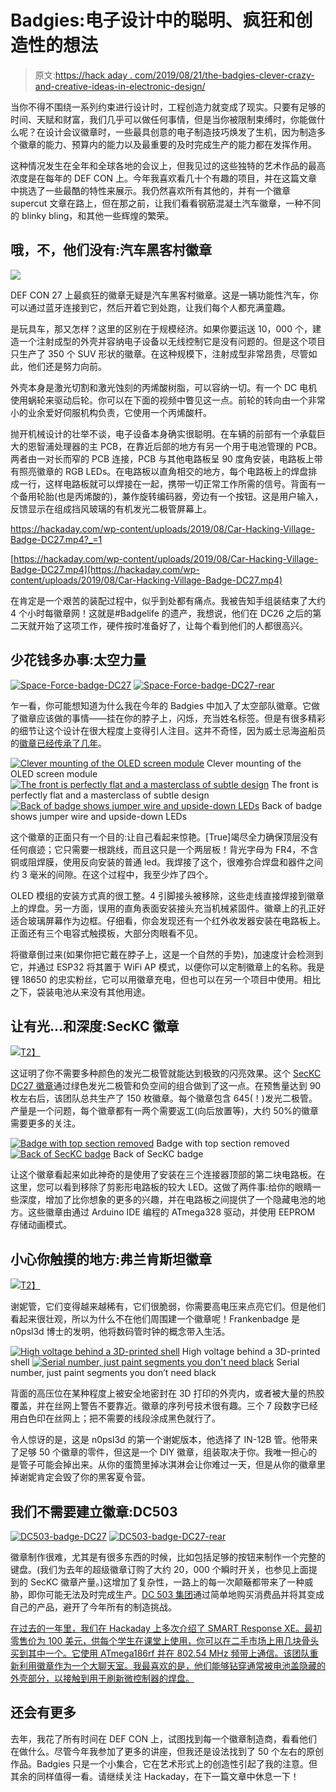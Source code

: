 # Badgies:电子设计中的聪明、疯狂和创造性的想法

> 原文:[https://hack aday . com/2019/08/21/the-badgies-clever-crazy-and-creative-ideas-in-electronic-design/](https://hackaday.com/2019/08/21/the-badgies-clever-crazy-and-creative-ideas-in-electronic-design/)

当你不得不围绕一系列约束进行设计时，工程创造力就变成了现实。只要有足够的时间、天赋和财富，我们几乎可以做任何事情，但是当你被限制束缚时，你能做什么呢？在设计会议徽章时，一些最具创意的电子制造技巧焕发了生机，因为制造多个徽章的能力、预算内的能力以及最重要的及时完成生产的能力都在发挥作用。

这种情况发生在全年和全球各地的会议上，但我见过的这些独特的艺术作品的最高浓度是在每年的 DEF CON 上。今年我喜欢看几十个有趣的项目，并在这篇文章中挑选了一些最酷的特性来展示。我仍然喜欢所有其他的，并有一个徽章 supercut 文章在路上，但在那之前，让我们看看钢筋混凝土汽车徽章，一种不同的 blinky bling，和其他一些辉煌的繁荣。

## 哦，不，他们没有:汽车黑客村徽章

![](../Images/011cbe9ad3b02f45429f97cc8632bc59.png)

DEF CON 27 上最疯狂的徽章无疑是汽车黑客村徽章。这是一辆功能性汽车，你可以通过蓝牙连接到它，然后开着它到处跑，让我们每个人都充满童趣。

是玩具车，那又怎样？这里的区别在于规模经济。如果你要运送 10，000 个，建造一个注射成型的外壳并容纳电子设备以无线控制它是没有问题的。但是这个项目只生产了 350 个 SUV 形状的徽章。在这种规模下，注射成型非常昂贵，尽管如此，他们还是努力向前。

外壳本身是激光切割和激光蚀刻的丙烯酸树脂，可以容纳一切。有一个 DC 电机使用蜗轮来驱动后轮。你可以在下面的视频中瞥见这一点。前轮的转向由一个非常小的业余爱好伺服机构负责，它使用一个丙烯酸杆。

抛开机械设计的壮举不谈，电子设备本身确实很聪明。在车辆的前部有一个承载巨大的恩智浦处理器的主 PCB，在靠近后部的地方有另一个用于电池管理的 PCB。两者由一对长而窄的 PCB 连接，PCB 与其他电路板呈 90 度角安装，电路板上带有照亮徽章的 RGB LEDs。在电路板以直角相交的地方，每个电路板上的焊盘排成一行，这样电路板就可以焊接在一起，携带一切正常工作所需的信号。背面有一个备用轮胎(也是丙烯酸的)，兼作旋转编码器，旁边有一个按钮。这是用户输入，反馈显示在组成挡风玻璃的有机发光二极管屏幕上。

 <https://hackaday.com/wp-content/uploads/2019/08/Car-Hacking-Village-Badge-DC27.mp4?_=1>

[https://hackaday.com/wp-content/uploads/2019/08/Car-Hacking-Village-Badge-DC27.mp4](https://hackaday.com/wp-content/uploads/2019/08/Car-Hacking-Village-Badge-DC27.mp4)

在肯定是一个艰苦的装配过程中，似乎到处都有痛点。我被告知手组装结束了大约 4 个小时每徽章网！这就是#Badgelife 的遗产，我想说，他们在 DC26 之后的第二天就开始了这项工作，硬件按时准备好了，让每个看到他们的人都很高兴。

## 少花钱多办事:太空力量

 [![Space-Force-badge-DC27](../Images/8511ab882a5a89585130999bef2bc628.png "Space-Force-badge-DC27")](https://hackaday.com/2019/08/21/the-badgies-clever-crazy-and-creative-ideas-in-electronic-design/space-force-badge-dc27/)  [![Space-Force-badge-DC27-rear](../Images/07f29788f3c01c666d13ebfe723bc363.png "Space-Force-badge-DC27-rear")](https://hackaday.com/2019/08/21/the-badgies-clever-crazy-and-creative-ideas-in-electronic-design/space-force-badge-dc27-rear/) 

乍一看，你可能想知道为什么我在今年的 Badgies 中加入了太空部队徽章。它做了徽章应该做的事情——挂在你的脖子上，闪烁，充当姓名标签。但是有很多精彩的细节让这个设计在很大程度上变得引人注目。这并不奇怪，因为威士忌海盗船员的[徽章已经](https://hackaday.com/2015/08/03/the-right-way-to-do-a-hacker-conference/)[传承了几年](https://hackaday.com/2015/08/10/all-the-unofficial-electronic-badges-of-def-con/)。

 [![Clever mounting of the OLED screen module](../Images/184035f865f245ee114831699cf63ed1.png "Space-Force-badge-DC27-screen-detail")](https://hackaday.com/2019/08/21/the-badgies-clever-crazy-and-creative-ideas-in-electronic-design/space-force-badge-dc27-screen-detail/) Clever mounting of the OLED screen module [![The front is perfectly flat and a masterclass of subtle design](../Images/01dac4f0936c290067894394d04bce60.png "Space-Force-badge-DC27")](https://hackaday.com/2019/08/21/the-badgies-clever-crazy-and-creative-ideas-in-electronic-design/space-force-badge-dc27-2/) The front is perfectly flat and a masterclass of subtle design [![Back of badge shows jumper wire and upside-down LEDs](../Images/cdd2c5ca8a943675866b122d49bde934.png "Space-Force-badge-DC27-no-battery")](https://hackaday.com/2019/08/21/the-badgies-clever-crazy-and-creative-ideas-in-electronic-design/space-force-badge-dc27-no-battery/) Back of badge shows jumper wire and upside-down LEDs

这个徽章的正面只有一个目的:让自己看起来惊艳。[True]竭尽全力确保顶层没有任何痕迹；它只需要一根跳线，而且这只是一个两层板！背光字母为 FR4，不含铜或阻焊膜，使用反向安装的普通 led。我焊接了这个，很难弥合焊盘和器件之间约 3 毫米的间隙。在这个过程中，我至少炸了四个。

OLED 模组的安装方式真的很工整。4 引脚接头被移除，这些走线直接焊接到徽章上的焊盘。另一方面，误用的直角表面安装接头充当机械紧固件。徽章上的孔正好适合玻璃屏幕作为边框。仔细看，你会发现还有一个红外收发器安装在电路板上。正面还有三个电容式触摸板，大部分肉眼看不见。

将徽章倒过来(如果你把它戴在脖子上，这是一个自然的手势)，加速度计会检测到它，并通过 ESP32 将其置于 WiFi AP 模式，以便你可以定制徽章上的名称。我是锂 18650 的忠实粉丝，它可以用徽章充电，但也可以在另一个项目中使用。相比之下，袋装电池从来没有其他用途。

## 让有光…和深度:SecKC 徽章

[![](../Images/25dde78b4bca0ff76564bb83f6adceab.png)T2】](https://hackaday.com/wp-content/uploads/2019/08/SecKC-DC27-badge-wide.jpg)

这证明了你不需要多种颜色的发光二极管就能达到极致的闪亮效果。这个 [SecKC DC27 徽章](https://twitter.com/badgepirates)通过绿色发光二极管和负空间的组合做到了这一点。在预售量达到 90 枚左右后，该团队总共生产了 150 枚徽章。每个徽章包含 645(！)发光二极管。产量是一个问题，每个徽章都有一两个需要返工(向后放置等)，大约 50%的徽章需要更多的关注。

 [![Badge with top section removed](../Images/26b6c58baa7befe3315187503ca622fa.png "SecKC-DC27-badge-backplate-only")](https://hackaday.com/2019/08/21/the-badgies-clever-crazy-and-creative-ideas-in-electronic-design/seckc-dc27-badge-backplate-only/) Badge with top section removed [![Back of SecKC badge](../Images/a62c982f16aa3d82f5edc2e5ab2c9162.png "SecKC-DC27-badge-rear")](https://hackaday.com/2019/08/21/the-badgies-clever-crazy-and-creative-ideas-in-electronic-design/seckc-dc27-badge-rear/) Back of SecKC badge

让这个徽章看起来如此神奇的是使用了安装在三个连接器顶部的第二块电路板。在这里，您可以看到移除了剪影形电路板的较大 LED。这做了两件事:给你的眼睛一些深度，增加了比你想象的更多的兴趣，并在电路板之间提供了一个隐藏电池的地方。这些徽章由通过 Arduino IDE 编程的 ATmega328 驱动，并使用 EEPROM 存储动画模式。

## 小心你触摸的地方:弗兰肯斯坦徽章

[![](../Images/e4fa0a8182aaa2733558f3cfe047baba.png)T2】](https://hackaday.com/wp-content/uploads/2019/08/FrankenBadge-DC27.jpg)

谢妮管，它们变得越来越稀有，它们很脆弱，你需要高电压来点亮它们。但是他们看起来很壮观，所以为什么不在他们周围建一个徽章呢！Frankenbadge 是 n0psl3d 博士的发明，他将数码管时钟的概念带入生活。

 [![High voltage behind a 3D-printed shell](../Images/a3732fcdd05a3e1153f5bd63dde42e09.png "FrankenBadge-DC27-rear")](https://hackaday.com/2019/08/21/the-badgies-clever-crazy-and-creative-ideas-in-electronic-design/frankenbadge-dc27-rear/) High voltage behind a 3D-printed shell [![Serial number, just paint segments you don't need black](../Images/55fe6fad0026d11ae054b389b15ed868.png "FrankenBadge-DC27-serial-number")](https://hackaday.com/2019/08/21/the-badgies-clever-crazy-and-creative-ideas-in-electronic-design/frankenbadge-dc27-serial-number/) Serial number, just paint segments you don’t need black

背面的高压位在某种程度上被安全地密封在 3D 打印的外壳内，或者被大量的热胶覆盖，并在丝网上警告不要靠近。徽章的序列号技术很有趣。三个 7 段数字已经用白色印在丝网上；把不需要的线段涂成黑色就行了。

令人惊讶的是，这是 n0psl3d 的第一个谢妮版本，他选择了 IN-12B 管。他带来了足够 50 个徽章的零件，但这是一个 DIY 徽章，组装取决于你。我唯一担心的是管子可能会掉出来。从你的蛋筒里掉冰淇淋会让你难过一天，但是从你的徽章里掉谢妮肯定会毁了你的黑客夏令营。

## 我们不需要建立徽章:DC503

 [![DC503-badge-DC27](../Images/464e0c20f491e1ebe9089bfc5fe45b4d.png "DC503-badge-DC27")](https://hackaday.com/2019/08/21/the-badgies-clever-crazy-and-creative-ideas-in-electronic-design/dc503-badge-dc27/)  [![DC503-badge-DC27-rear](../Images/8c0dac9f9f19387af04466f5faf8ccd9.png "DC503-badge-DC27-rear")](https://hackaday.com/2019/08/21/the-badgies-clever-crazy-and-creative-ideas-in-electronic-design/dc503-badge-dc27-rear/) 

徽章制作很难，尤其是有很多东西的时候，比如包括足够的按钮来制作一个完整的键盘。(我们为去年的超级徽章订购了大约 20，000 个瞬时开关，也参见上面提到的 SecKC 徽章产量。)这增加了复杂性，一路上的每一次颠簸都带来了一种威胁，即你可能无法及时完成生产。[DC 503 集团](https://twitter.com/dc503)通过简单地购买消费品并将其变成自己的产品，避开了今年所有的制造挑战。

[在过去的一年里，我们在 Hackaday 上多次介绍了 SMART Response XE。最初零售价为 100 美元，供每个学生在课堂上使用，你可以在二手市场上用几块骨头买到其中一个。它使用 ATmega186rf 并在 802.54 MHz 频带上通信。该团队重新利用徽章作为一个大聊天室。我最喜欢的是，他们能够钻穿通常被电池盖隐藏的外壳部分，以接触到用于刷新微控制器的焊盘。](https://hackaday.com/tag/smart-response-xe/)

## 还会有更多

去年，我花了所有时间在 DEF CON 上，试图找到每一个徽章制造商，看看他们在做什么。尽管今年我参加了更多的讲座，但我还是设法找到了 50 个左右的原创作品。Badgies 只是一个小集合，它在艺术形式上的创造性引起了我的注意。但其余的同样值得一看。请继续关注 Hackaday，在下一篇文章中休息一下！